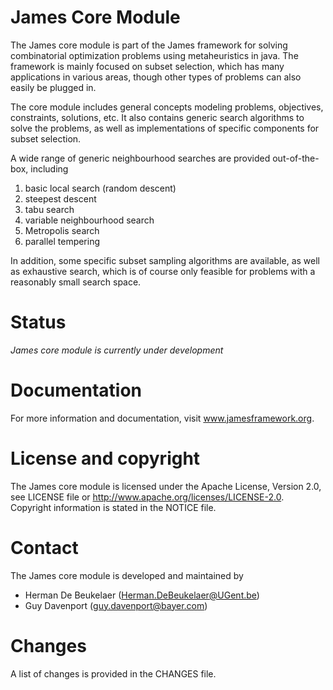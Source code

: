 James Core Module
=================

The James core module is part of the James framework for solving combinatorial optimization problems using metaheuristics in java. The framework is mainly focused on subset selection, which has many applications in various areas, though other types of problems can also easily be plugged in.

The core module includes general concepts modeling problems, objectives, constraints, solutions, etc. It also contains generic search algorithms to solve the problems, as well as implementations of specific components for subset selection.

A wide range of generic neighbourhood searches are provided out-of-the-box, including

1. basic local search (random descent)
2. steepest descent
3. tabu search
4. variable neighbourhood search
5. Metropolis search
6. parallel tempering

In addition, some specific subset sampling algorithms are available, as well as exhaustive search, which is of course only feasible for problems with a reasonably small search space.

Status
======

*James core module is currently under development*
  
Documentation
=============  

For more information and documentation, visit www.jamesframework.org.

License and copyright
=====================

The James core module is licensed under the Apache License, Version 2.0, see LICENSE file or http://www.apache.org/licenses/LICENSE-2.0. Copyright information is stated in the NOTICE file.

Contact
=======

The James core module is developed and maintained by

 - Herman De Beukelaer (Herman.DeBeukelaer@UGent.be)
 - Guy Davenport (guy.davenport@bayer.com)
 
Changes
=======

A list of changes is provided in the CHANGES file.